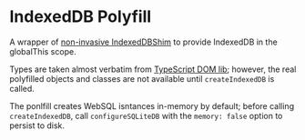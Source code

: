 # IndexedDB Polyfill

A wrapper of [non-invasive IndexedDBShim](https://github.com/indexeddbshim/IndexedDBShim) to provide IndexedDB in the globalThis scope.

Types are taken almost verbatim from [TypeScript DOM lib](https://github.com/microsoft/TypeScript/blob/main/lib/lib.dom.d.ts); however, the real polyfilled objects and classes are not available until `createIndexedDB` is called.

The ponlfill creates WebSQL isntances in-memory by default; before calling `createIndexedDB`, call `configureSQLiteDB` with the `memory: false` option to persist to disk.
